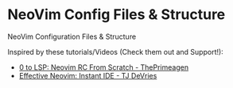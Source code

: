 # NeoVim Config Files & Structure

NeoVim Configuration Files & Structure

Inspired by these tutorials/Videos (Check them out and Support!):
- [0 to LSP: Neovim RC From Scratch - ThePrimeagen](https://www.youtube.com/watch?v=w7i4amO_zaE)
- [Effective Neovim: Instant IDE - TJ DeVries](https://www.youtube.com/watch?v=stqUbv-5u2s)
